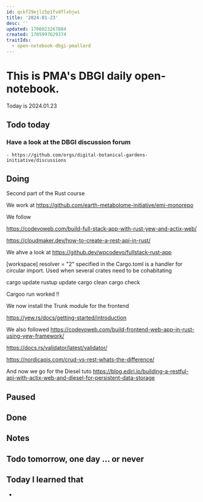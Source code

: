 ```yaml
---
id: qckf29ejlz5p1fvdflxhjwi
title: '2024-01-23'
desc: ''
updated: 1706023267884
created: 1705997629374
traitIds:
  - open-notebook-dbgi-pmallard
---
```



# This is PMA's DBGI daily open-notebook.

Today is 2024.01.23

## Todo today

### Have a look at the DBGI discussion forum
    - https://github.com/orgs/digital-botanical-gardens-initiative/discussions
###
###

## Doing

Second part of the Rust course

We work at https://github.com/earth-metabolome-initiative/emi-monorepo

We follow 

https://codevoweb.com/build-full-stack-app-with-rust-yew-and-actix-web/

https://cloudmaker.dev/how-to-create-a-rest-api-in-rust/

We ahve a look at 
https://github.dev/wpcodevo/fullstack-rust-app


[workspace]
resolver = "2" 
specified in the Cargo.toml is a handler for circular import. Used when several crates need to be cohabitating

cargo update
rustup update
cargo clean
cargo check

Cargoo run worked !!

We now install the Trunk module for the frontend

https://yew.rs/docs/getting-started/introduction


We also followed https://codevoweb.com/build-frontend-web-app-in-rust-using-yew-framework/

https://docs.rs/validator/latest/validator/

https://nordicapis.com/crud-vs-rest-whats-the-difference/

And now we go for the Diesel tuto
https://blog.ediri.io/building-a-restful-api-with-actix-web-and-diesel-for-persistent-data-storage




## Paused

## Done

## Notes

## Todo tomorrow, one day ... or never

###
###
###


## Today I learned that

-